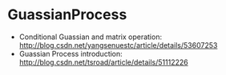 # GuassianProcess
* Conditional Guassian and matrix  operation: http://blog.csdn.net/yangsenuestc/article/details/53607253
* Guassian Process introduction: http://blog.csdn.net/tsroad/article/details/51112226
